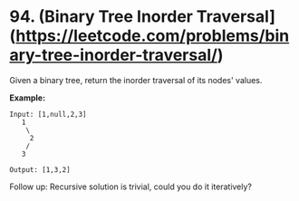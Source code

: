 # 94. (Binary Tree Inorder Traversal](https://leetcode.com/problems/binary-tree-inorder-traversal/)

Given a binary tree, return the inorder traversal of its nodes' values.

**Example:**
```
Input: [1,null,2,3]
   1
    \
     2
    /
   3

Output: [1,3,2]
```
Follow up: Recursive solution is trivial, could you do it iteratively?

